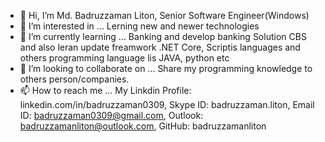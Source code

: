 - 👋 Hi, I’m Md. Badruzzaman Liton, Senior Software Engineer(Windows)
- 👀 I’m interested in ... Lerning new and newer technologies
- 🌱 I’m currently learning ... Banking and develop banking Solution CBS and also leran update freamwork .NET Core, Scriptis languages and others programming language lis JAVA, python etc
- 💞️ I’m looking to collaborate on ... Share my programming knowledge to others person/companies.
- 📫 How to reach me ... My Linkdin Profile: linkedin.com/in/badruzzaman0309, Skype ID: badruzzaman.liton, Email ID: badruzzaman0309@gmail.com, Outlook: badruzzamanliton@outlook.com, GitHub: badruzzamanliton

<!---
badruzzamanliton/badruzzamanliton is a ✨ special ✨ repository because its `README.md` (this file) appears on your GitHub profile.
You can click the Preview link to take a look at your changes.
--->
